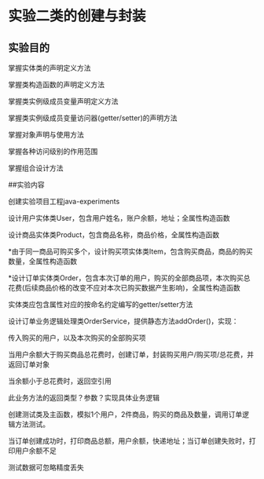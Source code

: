 # 实验二类的创建与封装

## 实验目的
掌握实体类的声明定义方法

掌握类构造函数的声明定义方法

掌握类实例级成员变量声明定义方法

掌握类实例级成员变量访问器(getter/setter)的声明方法

掌握对象声明与使用方法

掌握各种访问级别的作用范围

掌握组合设计方法

##实验内容

创建实验项目工程java-experiments

设计用户实体类User，包含用户姓名，账户余额，地址；全属性构造函数

设计商品实体类Product，包含商品名称，商品价格，全属性构造函数

*由于同一商品可购买多个，设计购买项实体类Item，包含购买商品，商品的购买数量，全属性构造函数

*设计订单实体类Order，包含本次订单的用户，购买的全部商品项，本次购买总花费(后续商品价格的改变不应对本次已购买数据产生影响)，全属性构造函数

实体类应包含属性对应的按命名约定编写的getter/setter方法

设计订单业务逻辑处理类OrderService，提供静态方法addOrder()，实现：

传入购买的用户，以及本次购买的全部购买项

当用户余额大于购买商品总花费时，创建订单，封装购买用户/购买项/总花费，并返回订单对象

当余额小于总花费时，返回空引用

此业务方法的返回类型？参数？实现具体业务逻辑

创建测试类及主函数，模拟1个用户，2件商品，购买的商品及数量，调用订单逻辑方法测试。

当订单创建成功时，打印商品总额，用户余额，快递地址；当订单创建失败时，打印用户余额不足

测试数据可忽略精度丢失